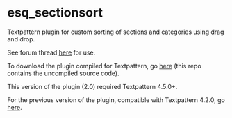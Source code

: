 esq_sectionsort
===============

Textpattern plugin for custom sorting of sections and categories using drag and drop.

See forum thread [here](http://forum.textpattern.com/viewtopic.php?id=34637) for use.

To download the plugin compiled for Textpattern, go [here](http://popularsizzle.com.au/txp_plugins/esq_sectionsort) (this repo contains the uncompiled source code).

This version of the plugin (2.0) required Textpattern 4.5.0+.

For the previous version of the plugin, compatible with Textpattern 4.2.0, go [here](http://popularsizzle.com.au/txp_plugins/esq_sectionsort/e7a3332d3ce26f35c4d3188fc7afe3e27203aa08).